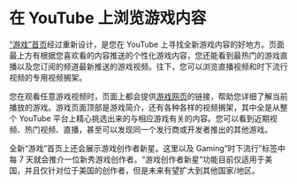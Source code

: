 # 在 YouTube 上浏览游戏内容

[“游戏”首页](https://www.youtube.com/channel/UCOpNcN46UbXVtpKMrmU4Abg)经过重新设计，是您在 YouTube 上寻找全新游戏内容的好地方。页面最上方有根据您喜欢看的内容推送的个性化游戏内容，您还能看到最热门的游戏直播以及您订阅的频道最新推送的游戏视频。往下，您可以浏览直播视频和时下流行视频的专用视频搁架。

您在观看任意游戏视频时，页面上都会提供[游戏网页](https://support.google.com/youtube/answer/2579942)的链接，帮助您详细了解当前播放的游戏。游戏页面顶部是游戏简介，还有各种各样的视频搁架，其中全是从整个 YouTube 平台上精心挑选出来的与相应游戏有关的内容。您可以看到近期视频、热门视频、直播，甚至可以发现同一个发行商或开发者推出的其他游戏。

全新“游戏”首页上还会展示游戏创作者新星。这里以及 Gaming“时下流行”标签中每 7 天就会推介一位新秀游戏创作者。“游戏创作者新星”功能目前仅适用于美国，并且仅针对位于美国的创作者，但是未来有望扩大到其他国家/地区。